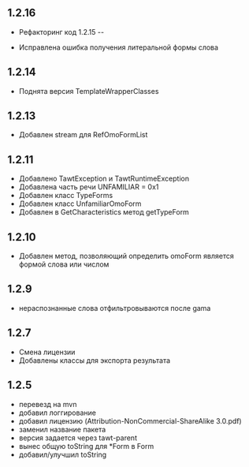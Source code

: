 1.2.16
--

- Рефакторинг код 1.2.15 --

- Исправлена ошибка получения литеральной формы слова

1.2.14
--

- Поднята версия TemplateWrapperClasses

1.2.13
--

- Добавлен stream для RefOmoFormList

1.2.11
--

- Добавлено TawtException и TawtRuntimeException
- Добавлена часть речи UNFAMILIAR = 0x1
- Добавлен класс TypeForms
- Добавлен класс UnfamiliarOmoForm
- Добавлен в GetCharacteristics метод getTypeForm

1.2.10
--

- Добавлен метод, позволяющий определить omoForm является формой слова или числом

1.2.9
--

- нераспознанные слова отфильтровываются после gama

1.2.7
-----------------------------

- Смена лицензии
- Добавлены классы для экспорта результата

1.2.5
------------------------------

- перевезд на mvn
- добавил логгирование
- добавил лицензию (Attribution-NonCommercial-ShareAlike 3.0.pdf)
- заменил название пакета
- версия задается через tawt-parent
- вынес общую toString для *Form в Form
- добавил/улучшил toString